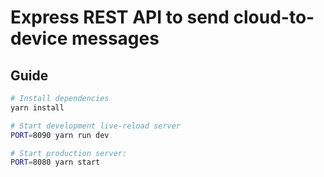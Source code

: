 Express REST API to send cloud-to-device messages
==================================

Guide
---------------

```sh
# Install dependencies
yarn install

# Start development live-reload server
PORT=8090 yarn run dev

# Start production server:
PORT=8080 yarn start
```